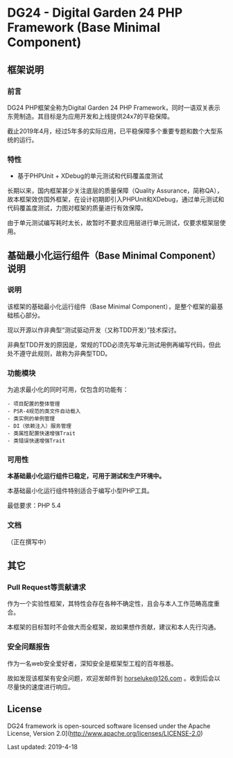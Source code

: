 # DG24 - Digital Garden 24 PHP Framework (Base Minimal Component)

## 框架说明

### 前言

DG24 PHP框架全称为Digital Garden 24 PHP Framework，同时一语双关表示东莞制造。其目标是为应用开发和上线提供24x7的平稳保障。

截止2019年4月，经过5年多的实际应用，已平稳保障多个重要专题和数个大型系统的运行。

### 特性

* 基于PHPUnit + XDebug的单元测试和代码覆盖度测试

长期以来，国内框架甚少关注底层的质量保障（Quality Assurance，简称QA），故本框架效仿国外框架，在设计初期即引入PHPUnit和XDebug，通过单元测试和代码覆盖度测试，力图对框架的质量进行有效保障。

由于单元测试编写耗时太长，故暂时不要求应用层进行单元测试，仅要求框架层使用。


## 基础最小化运行组件（Base Minimal Component）说明

### 说明

该框架的基础最小化运行组件（Base Minimal Component），是整个框架的最基础核心部分。

现以开源以作非典型“测试驱动开发（又称TDD开发）”技术探讨。

非典型TDD开发的原因是，常规的TDD必须先写单元测试用例再编写代码，但此处不遵守此规则，故称为非典型TDD。


### 功能模块

为追求最小化的同时可用，仅包含的功能有：

    - 项目配置的整体管理
    - PSR-4规范的类文件自动载入
    - 类实例的单例管理
    - DI（依赖注入）服务管理
    - 类属性配置快速增强Trait
    - 类错误快速增强Trait


### 可用性

**本基础最小化运行组件已稳定，可用于测试和生产环境中。**

本基础最小化运行组件特别适合于编写小型PHP工具。

最低要求：PHP 5.4


### 文档

（正在撰写中）


## 其它


### Pull Request等贡献请求

作为一个实验性框架，其特性会存在各种不确定性，且会与本人工作范畴高度重合。

本框架的目标暂时不会做大而全框架，故如果想作贡献，建议和本人先行沟通。


### 安全问题报告

作为一名web安全爱好者，深知安全是框架型工程的百年根基。

故如发现该框架有安全问题，欢迎发邮件到 horseluke@126.com 。收到后会以尽量快的速度进行响应。


## License

DG24 framework is open-sourced software licensed under the Apache License, Version 2.0](http://www.apache.org/licenses/LICENSE-2.0)

Last updated: 2019-4-18